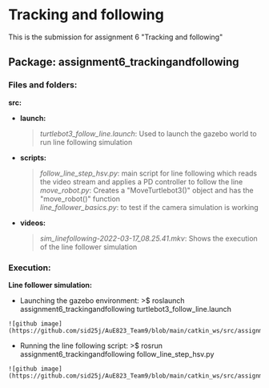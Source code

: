 # Tracking and following
This is the submission for assignment 6 "Tracking and following"

## Package: **assignment6_trackingandfollowing**

### Files and folders:
**src:**
- **launch:**
   >*turtlebot3_follow_line.launch*: Used to launch the gazebo world to run line following simulation
- **scripts:**
   >*follow_line_step_hsv.py*: main script for line following which reads the video stream and applies a PD controller to follow the line  
   >*move_robot.py*: Creates a "MoveTurtlebot3()" object and has the "move_robot()" function  
   >*line_follower_basics.py*: to test if the camera simulation is working
- **videos:**
   >*sim_linefollowing-2022-03-17_08.25.41.mkv*: Shows the execution of the line follower simulation

### Execution:
**Line follower simulation:**
   - Launching the gazebo environment:
	>$ roslaunch assignment6_trackingandfollowing turtlebot3_follow_line.launch

	![github image](https://github.com/sid25j/AuE823_Team9/blob/main/catkin_ws/src/assignment6_trackingandfollowing/src/videos/images/roslaunch_gazebo.PNG)

   - Running the line following script:
	>$ rosrun assignment6_trackingandfollowing follow_line_step_hsv.py

	![github image](https://github.com/sid25j/AuE823_Team9/blob/main/catkin_ws/src/assignment6_trackingandfollowing/src/videos/images/sim_execution.PNG)
